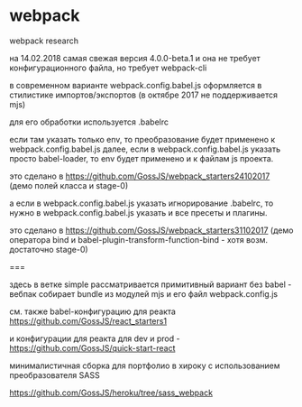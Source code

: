 # webpack
webpack research

на 14.02.2018 самая свежая версия 4.0.0-beta.1 и она не требует конфигурационного файла, но требует webpack-cli

в современном варианте webpack.config.babel.js оформляется в стилистике импортов/экспортов (в октябре 2017 не поддерживается mjs)

для его обработки используется .babelrc

если там указать только env, то преобразование будет применено к webpack.config.babel.js
далее, если в webpack.config.babel.js указать просто babel-loader, то env будет применено и к файлам js проекта.

это сделано в https://github.com/GossJS/webpack_starters24102017 
 (демо полей класса и stage-0)

а если в webpack.config.babel.js указать игнорирование .babelrc, то нужно в webpack.config.babel.js указать и все пресеты и плагины.

это сделано в https://github.com/GossJS/webpack_starters31102017
 (демо оператора bind и babel-plugin-transform-function-bind - хотя возм. достаточно stage-0)
 
 ===
 
 здесь в ветке simple рассматривается примитивный вариант без babel - вебпак собирает bundle из модулей mjs и его файл webpack.config.js
 
 см. также  babel-конфигурацию для реакта https://github.com/GossJS/react_starters1
 
 и конфигурации для реакта для dev и prod - https://github.com/GossJS/quick-start-react

минималистичная сборка для портфолио в хироку с использованием преобразователя SASS

https://github.com/GossJS/heroku/tree/sass_webpack
